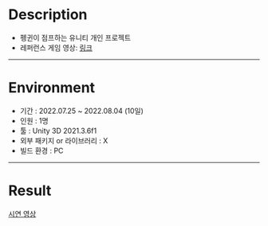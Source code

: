 # Description
- 펭귄이 점프하는 유니티 개인 프로젝트
- 레퍼런스 게임 영상: [링크](https://www.youtube.com/watch?v=Wh41xGIwDfk&t=1037s)

-----------------

# Environment
- 기간 : 2022.07.25 ~ 2022.08.04 (10일)
- 인원 : 1명
- 툴 : Unity 3D 2021.3.6f1
- 외부 패키지 or 라이브러리 : X
- 빌드 환경 : PC

-----------------

# Result
[시연 영상](https://www.youtube.com/shorts/fwbiSLQ3qAo)
